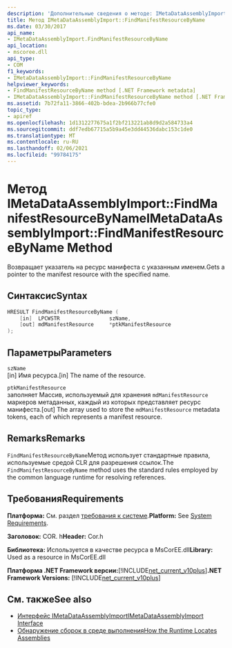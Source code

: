 ```yaml
---
description: 'Дополнительные сведения о методе: IMetaDataAssemblyImport:: Финдманифестресаурцебинаме'
title: Метод IMetaDataAssemblyImport::FindManifestResourceByName
ms.date: 03/30/2017
api_name:
- IMetaDataAssemblyImport.FindManifestResourceByName
api_location:
- mscoree.dll
api_type:
- COM
f1_keywords:
- IMetaDataAssemblyImport::FindManifestResourceByName
helpviewer_keywords:
- FindManifestResourceByName method [.NET Framework metadata]
- IMetaDataAssemblyImport::FindManifestResourceByName method [.NET Framework metadata]
ms.assetid: 7b72fa11-3866-402b-bdea-2b966b77cfe0
topic_type:
- apiref
ms.openlocfilehash: 1d1312277675a1f2bf213221ab8d9d2a584733a4
ms.sourcegitcommit: ddf7edb67715a5b9a45e3dd44536dabc153c1de0
ms.translationtype: MT
ms.contentlocale: ru-RU
ms.lasthandoff: 02/06/2021
ms.locfileid: "99784175"
---
```

# <a name="imetadataassemblyimportfindmanifestresourcebyname-method"></a><span data-ttu-id="e3e78-103">Метод IMetaDataAssemblyImport::FindManifestResourceByName</span><span class="sxs-lookup"><span data-stu-id="e3e78-103">IMetaDataAssemblyImport::FindManifestResourceByName Method</span></span>

<span data-ttu-id="e3e78-104">Возвращает указатель на ресурс манифеста с указанным именем.</span><span class="sxs-lookup"><span data-stu-id="e3e78-104">Gets a pointer to the manifest resource with the specified name.</span></span>  
  
## <a name="syntax"></a><span data-ttu-id="e3e78-105">Синтаксис</span><span class="sxs-lookup"><span data-stu-id="e3e78-105">Syntax</span></span>  
  
```cpp
HRESULT FindManifestResourceByName (  
    [in]  LPCWSTR                szName,
    [out] mdManifestResource     *ptkManifestResource  
);
```  
  
## <a name="parameters"></a><span data-ttu-id="e3e78-106">Параметры</span><span class="sxs-lookup"><span data-stu-id="e3e78-106">Parameters</span></span>  

 `szName`  
 <span data-ttu-id="e3e78-107">[in] Имя ресурса.</span><span class="sxs-lookup"><span data-stu-id="e3e78-107">[in] The name of the resource.</span></span>  
  
 `ptkManifestResource`  
 <span data-ttu-id="e3e78-108">заполняет Массив, используемый для хранения `mdManifestResource` маркеров метаданных, каждый из которых представляет ресурс манифеста.</span><span class="sxs-lookup"><span data-stu-id="e3e78-108">[out] The array used to store the `mdManifestResource` metadata tokens, each of which represents a manifest resource.</span></span>  
  
## <a name="remarks"></a><span data-ttu-id="e3e78-109">Remarks</span><span class="sxs-lookup"><span data-stu-id="e3e78-109">Remarks</span></span>  

 <span data-ttu-id="e3e78-110">`FindManifestResourceByName`Метод использует стандартные правила, используемые средой CLR для разрешения ссылок.</span><span class="sxs-lookup"><span data-stu-id="e3e78-110">The `FindManifestResourceByName` method uses the standard rules employed by the common language runtime for resolving references.</span></span>  
  
## <a name="requirements"></a><span data-ttu-id="e3e78-111">Требования</span><span class="sxs-lookup"><span data-stu-id="e3e78-111">Requirements</span></span>  

 <span data-ttu-id="e3e78-112">**Платформа:** См. раздел [требования к системе](../../get-started/system-requirements.md).</span><span class="sxs-lookup"><span data-stu-id="e3e78-112">**Platform:** See [System Requirements](../../get-started/system-requirements.md).</span></span>  
  
 <span data-ttu-id="e3e78-113">**Заголовок:** COR. h</span><span class="sxs-lookup"><span data-stu-id="e3e78-113">**Header:** Cor.h</span></span>  
  
 <span data-ttu-id="e3e78-114">**Библиотека:** Используется в качестве ресурса в MsCorEE.dll</span><span class="sxs-lookup"><span data-stu-id="e3e78-114">**Library:** Used as a resource in MsCorEE.dll</span></span>  
  
 <span data-ttu-id="e3e78-115">**Платформа .NET Framework версии:**[!INCLUDE[net_current_v10plus](../../../../includes/net-current-v10plus-md.md)]</span><span class="sxs-lookup"><span data-stu-id="e3e78-115">**.NET Framework Versions:** [!INCLUDE[net_current_v10plus](../../../../includes/net-current-v10plus-md.md)]</span></span>  
  
## <a name="see-also"></a><span data-ttu-id="e3e78-116">См. также</span><span class="sxs-lookup"><span data-stu-id="e3e78-116">See also</span></span>

- [<span data-ttu-id="e3e78-117">Интерфейс IMetaDataAssemblyImport</span><span class="sxs-lookup"><span data-stu-id="e3e78-117">IMetaDataAssemblyImport Interface</span></span>](imetadataassemblyimport-interface.md)
- [<span data-ttu-id="e3e78-118">Обнаружение сборок в среде выполнения</span><span class="sxs-lookup"><span data-stu-id="e3e78-118">How the Runtime Locates Assemblies</span></span>](../../deployment/how-the-runtime-locates-assemblies.md)
